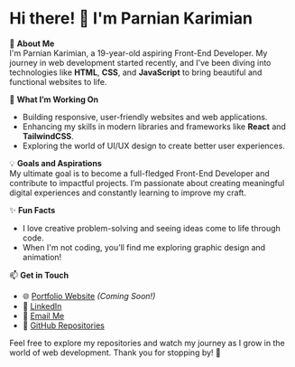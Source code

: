 # Hi there! 👋 I'm Parnian Karimian

🌟 **About Me**  
I'm Parnian Karimian, a 19-year-old aspiring Front-End Developer. My journey in web development started recently, and I’ve been diving into technologies like **HTML**, **CSS**, and **JavaScript** to bring beautiful and functional websites to life.

🚀 **What I’m Working On**  
- Building responsive, user-friendly websites and web applications.
- Enhancing my skills in modern libraries and frameworks like **React** and **TailwindCSS**.
- Exploring the world of UI/UX design to create better user experiences.

💡 **Goals and Aspirations**  
My ultimate goal is to become a full-fledged Front-End Developer and contribute to impactful projects. I’m passionate about creating meaningful digital experiences and constantly learning to improve my craft.

✨ **Fun Facts**  
- I love creative problem-solving and seeing ideas come to life through code.
- When I'm not coding, you’ll find me exploring graphic design and animation!

📫 **Get in Touch**  
- 🌐 [Portfolio Website](#) _(Coming Soon!)_
- 🔗 [LinkedIn](https://www.linkedin.com/in/parnian-karimian/)  
- 📩 [Email Me](mailto:parnian.karimian@example.com)
- 🌟 [GitHub Repositories](https://github.com/parniankarimian)

Feel free to explore my repositories and watch my journey as I grow in the world of web development. Thank you for stopping by! 🙌

